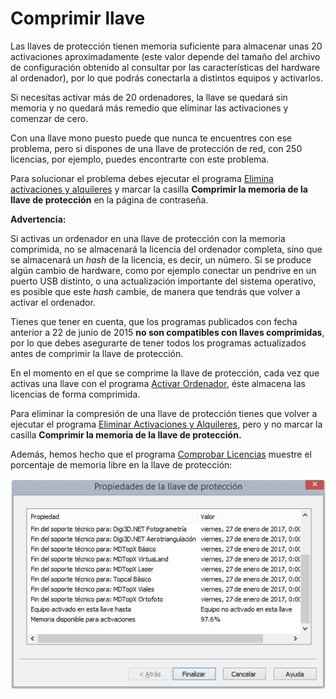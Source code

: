 # Comprimir llave

Las llaves de protección tienen memoria suficiente para almacenar unas 20 activaciones aproximadamente \(este valor depende del tamaño del archivo de configuración obtenido al consultar por las características del hardware al ordenador\), por lo que podrás conectarla a distintos equipos y activarlos.

Si necesitas activar más de 20 ordenadores, la llave se quedará sin memoria y no quedará más remedio que eliminar las activaciones y comenzar de cero.

Con una llave mono puesto puede que nunca te encuentres con ese problema, pero si dispones de una llave de protección de red, con 250 licencias, por ejemplo, puedes encontrarte con este problema.

Para solucionar el problema debes ejecutar el programa [Elimina activaciones y alquileres](./) y marcar la casilla **Comprimir la memoria de la llave de protección** en la página de contraseña.

**Advertencia:**

Si activas un ordenador en una llave de protección con la memoria comprimida, no se almacenará la licencia del ordenador completa, sino que se almacenará un _hash_ de la licencia, es decir, un número. Si se produce algún cambio de hardware, como por ejemplo conectar un pendrive en un puerto USB distinto, o una actualización importante del sistema operativo, es posible que este _hash_ cambie, de manera que tendrás que volver a activar el ordenador.

Tienes que tener en cuenta, que los programas publicados con fecha anterior a 22 de junio de 2015 **no son compatibles con llaves comprimidas**, por lo que debes asegurarte de tener todos los programas actualizados antes de comprimir la llave de protección.

En el momento en el que se comprime la llave de protección, cada vez que activas una llave con el programa [Activar Ordenador](../activar-ordenador.md), éste almacena las licencias de forma comprimida.

Para eliminar la compresión de una llave de protección tienes que volver a ejecutar el programa [Eliminar Activaciones y Alquileres,](./) pero y no marcar la casilla **Comprimir la memoria de la llave de protección.**

Además, hemos hecho que el programa [Comprobar Licencias](../comprobar-licencias.md) muestre el porcentaje de memoria libre en la llave de protección:

![Captura mostrando las propiedades de la llave de protecci&#xF3;n](../../../.gitbook/assets/propiedades-de-la-llave-de-proteccion.jpg)

